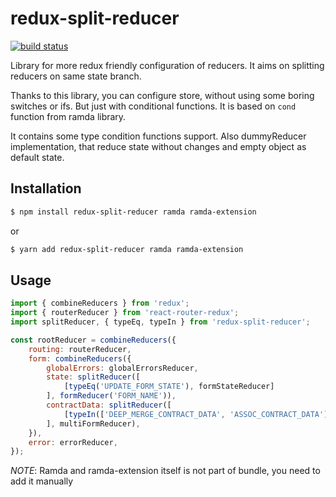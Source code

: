 # redux-split-reducer
[![build status](https://img.shields.io/travis/jbradle/redux-split-reducer/master.svg?style=flat-square)](https://travis-ci.org/jbradle/redux-split-reducer)

Library for more redux friendly configuration of reducers. It aims on splitting reducers on same state branch.

Thanks to this library, you can configure store, without using some boring switches or ifs. But just with conditional functions. It is based on `cond` function from ramda library.

It contains some type condition functions support. Also dummyReducer implementation, that reduce state without changes and empty object as default state.

## Installation

```bash
$ npm install redux-split-reducer ramda ramda-extension
```

or

```bash
$ yarn add redux-split-reducer ramda ramda-extension
```

## Usage

```js
import { combineReducers } from 'redux';
import { routerReducer } from 'react-router-redux';
import splitReducer, { typeEq, typeIn } from 'redux-split-reducer';

const rootReducer = combineReducers({
	routing: routerReducer,
	form: combineReducers({
		globalErrors: globalErrorsReducer,
		state: splitReducer([
			[typeEq('UPDATE_FORM_STATE'), formStateReducer]
		], formReducer('FORM_NAME')),
		contractData: splitReducer([
			[typeIn(['DEEP_MERGE_CONTRACT_DATA', 'ASSOC_CONTRACT_DATA']), contractDataReducer]
		], multiFormReducer),
	}),
	error: errorReducer,
});
```

_NOTE_: Ramda and ramda-extension itself is not part of bundle, you need to add it manually
